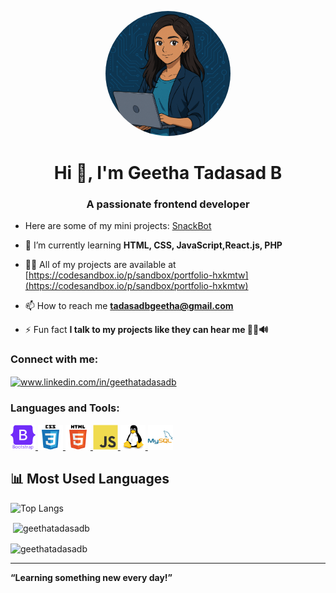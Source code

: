<p align="center">
  <img src="https://github.com/demoseries/Geetha/raw/0b7bbb47b161b0df9f00a3dec97ccc6dd8165b3a/New%20image.png" width="200" style="border-radius: 50%" alt="Profile Photo" />
</p>
<h1 align="center">Hi 👋, I'm Geetha Tadasad B</h1>
<h3 align="center">A passionate frontend developer</h3>


- Here are some of my mini projects: [SnackBot](https://landbot.online/v3/H-3066310-AM8FYZY9ZQXD6G0F/index.html)

- 🌱 I’m currently learning **HTML, CSS, JavaScript,React.js, PHP**

- 👨‍💻 All of my projects are available at [https://codesandbox.io/p/sandbox/portfolio-hxkmtw](https://codesandbox.io/p/sandbox/portfolio-hxkmtw)

- 📫 How to reach me **tadasadbgeetha@gmail.com**

- ⚡ Fun fact **I talk to my projects like they can hear me 👩‍💻🔊**

<h3 align="left">Connect with me:</h3>
<p align="left">
<a href="www.linkedin.com/in/geethatadasadb" target="blank"><img align="center" src="https://raw.githubusercontent.com/rahuldkjain/github-profile-readme-generator/master/src/images/icons/Social/linked-in-alt.svg" alt="www.linkedin.com/in/geethatadasadb" height="30" width="40" /></a>
</p>

<h3 align="left">Languages and Tools:</h3>
<p align="left"> <a href="https://getbootstrap.com" target="_blank" rel="noreferrer"> <img src="https://raw.githubusercontent.com/devicons/devicon/master/icons/bootstrap/bootstrap-plain-wordmark.svg" alt="bootstrap" width="40" height="40"/> </a> <a href="https://www.w3schools.com/css/" target="_blank" rel="noreferrer"> <img src="https://raw.githubusercontent.com/devicons/devicon/master/icons/css3/css3-original-wordmark.svg" alt="css3" width="40" height="40"/> </a> <a href="https://www.w3.org/html/" target="_blank" rel="noreferrer"> <img src="https://raw.githubusercontent.com/devicons/devicon/master/icons/html5/html5-original-wordmark.svg" alt="html5" width="40" height="40"/> </a> <a href="https://developer.mozilla.org/en-US/docs/Web/JavaScript" target="_blank" rel="noreferrer"> <img src="https://raw.githubusercontent.com/devicons/devicon/master/icons/javascript/javascript-original.svg" alt="javascript" width="40" height="40"/> </a> <a href="https://www.linux.org/" target="_blank" rel="noreferrer"> <img src="https://raw.githubusercontent.com/devicons/devicon/master/icons/linux/linux-original.svg" alt="linux" width="40" height="40"/> </a> <a href="https://www.mysql.com/" target="_blank" rel="noreferrer"> <img src="https://raw.githubusercontent.com/devicons/devicon/master/icons/mysql/mysql-original-wordmark.svg" alt="mysql" width="40" height="40"/> </a> </p>

## 📊 Most Used Languages
![Top Langs](https://github-readme-stats.vercel.app/api/top-langs/?username=demoseries&layout=compact&theme=tokyonight)



<p>&nbsp;<img align="center" src="https://github-readme-stats.vercel.app/api?username=geethatadasadb&show_icons=true&locale=en" alt="geethatadasadb" /></p>

<p><img align="center" src="https://github-readme-streak-stats.herokuapp.com/?user=geethatadasadb&" alt="geethatadasadb" /></p>

------

 **“Learning something new every day!”**
